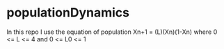 # populationDynamics
In this repo I use the equation of population Xn+1 = (L)(Xn)(1-Xn) where 0 &lt;= L &lt;= 4 and 0 &lt;= L0 &lt;= 1
